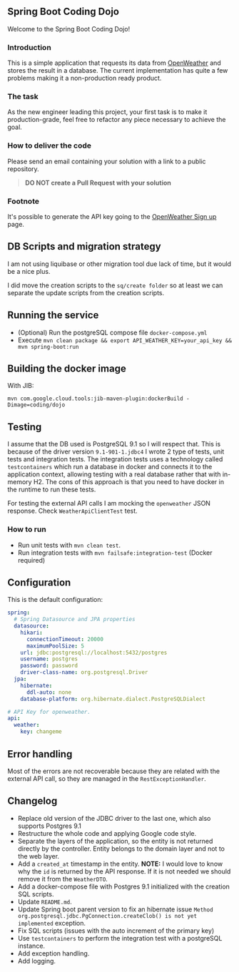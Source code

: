 Spring Boot Coding Dojo
---

Welcome to the Spring Boot Coding Dojo!

### Introduction

This is a simple application that requests its data from [OpenWeather](https://openweathermap.org/) and stores the result in a database. The current implementation has quite a few problems making it a non-production ready product.

### The task

As the new engineer leading this project, your first task is to make it production-grade, feel free to refactor any piece
necessary to achieve the goal.

### How to deliver the code

Please send an email containing your solution with a link to a public repository.

>**DO NOT create a Pull Request with your solution** 

### Footnote
It's possible to generate the API key going to the [OpenWeather Sign up](https://openweathermap.org/appid) page.


DB Scripts and migration strategy
---
I am not using liquibase or other migration tool due lack of time, but it would be a nice plus.

I did move the creation scripts to the `sq/create folder` so at least we can separate the update
scripts from the creation scripts.

Running the service
--- 
- (Optional) Run the postgreSQL compose file `docker-compose.yml`
- Execute `mvn clean package && export API_WEATHER_KEY=your_api_key && mvn spring-boot:run`

Building the docker image
---
With JIB:

`mvn com.google.cloud.tools:jib-maven-plugin:dockerBuild -Dimage=coding/dojo`

Testing
---
I assume that the DB used is PostgreSQL 9.1 so I will respect that. This is because of the driver version `9.1-901-1.jdbc4`
I wrote 2 type of tests, unit tests and integration tests. The integration tests uses a technology 
called `testcontainers` which run a database in docker and connects it to the application context, 
allowing testing with a real database rather that with in-memory H2.
The cons of this approach is that you need to have docker in the runtime to run these tests.

For testing the external API calls I am mocking the `openweather` JSON response. Check `WeatherApiClientTest` test. 

### How to run

- Run unit tests with `mvn clean test`.
- Run integration tests with `mvn failsafe:integration-test` (Docker required)

Configuration
---
This is the default configuration:
```yaml
spring:
  # Spring Datasource and JPA properties
  datasource:
    hikari:
      connectionTimeout: 20000
      maximumPoolSize: 5
    url: jdbc:postgresql://localhost:5432/postgres
    username: postgres
    password: password
    driver-class-name: org.postgresql.Driver
  jpa:
    hibernate:
      ddl-auto: none
    database-platform: org.hibernate.dialect.PostgreSQLDialect

# API Key for openweather.
api:
  weather:
    key: changeme
```

Error handling
---
Most of the errors are not recoverable because they are related with the external API call, so they
are managed in the `RestExceptionHandler`.


Changelog
---
- Replace old version of the JDBC driver to the last one, which also supports Postgres 9.1
- Restructure the whole code and applying Google code style.
- Separate the layers of the application, so the entity is not returned directly by the controller. Entity belongs to the domain layer and not to the web layer.
- Add a `created_at` timestamp in the entity. **NOTE:** I would love to know why the `id` is returned by the API response. If it is not needed we should remove it from the `WeatherDTO`.
- Add a docker-compose file with Postgres 9.1 initialized with the creation SQL scripts.
- Update `README.md`.
- Update Spring boot parent version to fix an hibernate issue `Method org.postgresql.jdbc.PgConnection.createClob() is not yet implemented` exception.
- Fix SQL scripts (issues with the auto increment of the primary key)
- Use `testcontainers` to perform the integration test with a postgreSQL instance.
- Add exception handling.
- Add logging.

